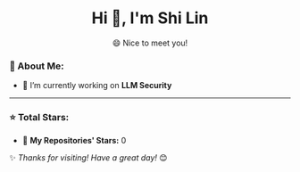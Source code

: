 <h1 align="center"> Hi 👋, I'm Shi Lin </h1>

<p align="center"> 😄 Nice to meet you! </p>

### 🚀 About Me:
- 🔭 I’m currently working on **LLM Security**
---

### ⭐ Total Stars:
- 🌟 **My Repositories' Stars:** <!--START_TOTAL_STARS-->0<!--END_TOTAL_STARS-->



✨ *Thanks for visiting! Have a great day!* 😊
